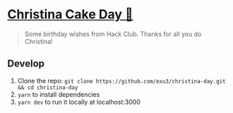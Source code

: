 # [Christina Cake Day 🎂](https://christinaday.vercel.app)

> Some birthday wishes from Hack Club. Thanks for all you do Christina!

## Develop

1. Clone the repo: `git clone https://github.com/exu3/christina-day.git && cd christina-day`
1. `yarn` to install dependencies
2. `yarn dev` to run it locally at localhost:3000
